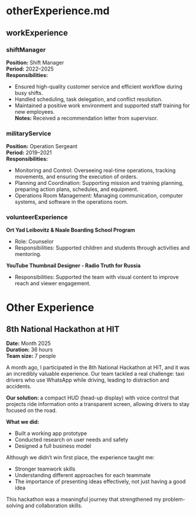  # otherExperience.md

## workExperience
### shiftManager
**Position:** Shift Manager  
**Period:** 2022–2025  
**Responsibilities:**  
- Ensured high-quality customer service and efficient workflow during busy shifts.  
- Handled scheduling, task delegation, and conflict resolution.  
- Maintained a positive work environment and supported staff training for new employees.  
**Notes:** Received a recommendation letter from supervisor.

### militaryService
**Position:** Operation Sergeant  
**Period:** 2019–2021  
**Responsibilities:**  
- Monitoring and Control: Overseeing real-time operations, tracking movements, and ensuring the execution of orders.  
- Planning and Coordination: Supporting mission and training planning, preparing action plans, schedules, and equipment.  
- Operations Room Management: Managing communication, computer systems, and software in the operations room.

### volunteerExperience
**Ort Yad Leibovitz & Naale Boarding School Program**  
- Role: Counselor  
- Responsibilities: Supported children and students through activities and mentoring.  

**YouTube Thumbnail Designer - Radio Truth for Russia**  
- Responsibilities: Supported the team with visual content to improve reach and viewer engagement.

# Other Experience

## 8th National Hackathon at HIT
**Date:** Month 2025  
**Duration:** 36 hours  
**Team size:** 7 people  

A month ago, I participated in the 8th National Hackathon at HIT, and it was an incredibly valuable experience. Our team tackled a real challenge: taxi drivers who use WhatsApp while driving, leading to distraction and accidents.  

**Our solution:** a compact HUD (head-up display) with voice control that projects ride information onto a transparent screen, allowing drivers to stay focused on the road.  

**What we did:**  
- Built a working app prototype  
- Conducted research on user needs and safety  
- Designed a full business model  

Although we didn’t win first place, the experience taught me:  
- Stronger teamwork skills  
- Understanding different approaches for each teammate  
- The importance of presenting ideas effectively, not just having a good idea  

This hackathon was a meaningful journey that strengthened my problem-solving and collaboration skills.
